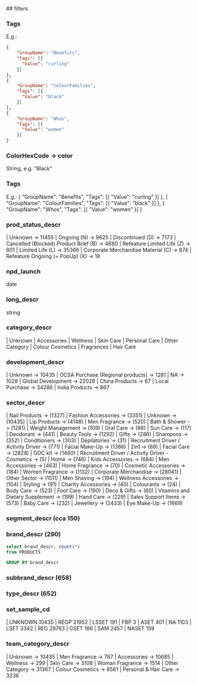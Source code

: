## filters

### Tags 

E.g.:
```json
{
    "GroupName": "Benefits",
    "Tags": [{
      "Value": "curling"
    }]
},
{
    "GroupName": "ColourFamilies",
    "Tags": [{
      "Value": "black"
    }]
},
{
    "GroupName": "Whos",
    "Tags": [{
      "Value": "women"
    }]
}
```

### ColorHexCode -> color 

String, e.g. "Black"

### Tags 

E.g.:
{
    "GroupName": "Benefits",
    "Tags": [{
      "Value": "curling"
    }]
},
{
    "GroupName": "ColourFamilies",
    "Tags": [{
      "Value": "black"
    }]
},
{
    "GroupName": "Whos",
    "Tags": [{
      "Value": "women"
    }]
}

	
### prod_status_descr 
 | Unknown -> 11455
 | Ongoing (N) -> 9625
 | Discontinued (D) -> 7173
 | Cancelled (Blocked) Product Brief (B) -> 4680
 | Refeature Limited Life (Z) -> 801
 | Limited Life (L) -> 35366
 | Corporate  Merchandise Material (C) -> 874
 | Refeature Ongoing (= PopUp) (X) -> 18

### npd_launch
  date
### long_descr
  string
### category_descr
| Unknown
| Accessories
| Wellness
| Skin Care
| Personal Care
| Other Category
| Colour Cosmetics
| Fragrances
| Hair Care

### development_descr
 | Unknown -> 10435
 | OCSA Purchase (Regional products) -> 1281
 | NA -> 1028
 | Global Development -> 22028
 | China Products -> 67
 | Local Purchase -> 34286
 | India Products -> 867

### sector_descr
| Nail Products -> (1327)
| Fashion Accessories -> (3351)
| Unknown -> (10435)
| Lip Products -> (4148)
| Men Fragrance -> (520)
| Bath & Shower -> (1281)
| Weight Management -> (109)
| Oral Care -> (88)
| Sun Care -> (117)
| Deodorant -> (441)
| Beauty Tools -> (1292)
| Gifts -> (286)
| Shampoos -> (352)
| Conditioners -> (303)
| Depilatories -> (31)
| Recruitment Driver / Activity Driver -> (771)
| Facial Make-Up -> (1386)
| 2in1 -> (69)
| Facial Care -> (2828)
| GDC kit -> (1460)
| Recruitment Driver / Activity Driver - Cosmetics -> (5)
| Home -> (746)
| Kids Accessories -> (684)
| Men Accessories -> (463)
| Home Fragrance -> (70)
| Cosmetic Accessories -> (184)
| Women Fragrance -> (1132)
| Corporate Merchandise -> (28041)
| Other Sector -> (1511)
| Men Shaving -> (194)
| Wellness Accessories -> (104)
| Styling -> (91)
| Charity Accessories -> (40)
| Colourants -> (24)
| Body Care -> (523)
| Foot Care -> (190)
| Deco & Gifts -> (60)
| Vitamins and Dietary Supplement -> (199)
| Hand Care -> (229)
| Sales Support Items -> (573)
| Baby Care -> (232)
| Jewellery -> (2433)
| Eye Make-Up -> (1669)

### segment_descr (cca 150)

### brand_descr (290)
```sql
select brand_descr, count(*)
from PRODUCTS

GROUP BY brand_descr
``` 

### subbrand_descr (658)

### type_descr (652)

### set_sample_cd
 | UNKNOWN	10435
 | REGP	21952
 | LSSET	191
 | FBP	3
 | ASET	401
 | NA	1103
 | LSET	3342
 | REG	29763
 | GSET	186
 | SAM	2457
 | NASET	159

### team_category_descr
 | Unknown -> 10435
 | Men Fragrance -> 787
 | Accessories -> 10685
 | Wellness -> 299
 | Skin Care -> 3108
 | Woman Fragrance -> 1514
 | Other Category -> 31367
 | Colour Cosmetics -> 8561
 | Personal & Hair Care -> 3236

